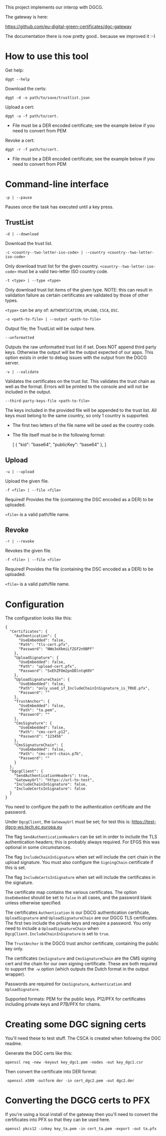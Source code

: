 This project implements our interop with DGCG.

The gateway is here:

https://github.com/eu-digital-green-certificates/dgc-gateway

The documentation there is now pretty good.. because we improved it :-)


# How to use this tool

Get help:

```dggt --help```

Download the certs:

```dggt -d -o path/to/save/trustlist.json```

Upload a cert:

```dggt -u -f path/to/cert.```

* File must be a DER encoded certificate; see the example below if you need to convert from PEM

Revoke a cert:

```dggt -r -f path/to/cert.```

* File must be a DER encoded certificate; see the example below if you need to convert from PEM


# Command-line interface

```-p | --pause```

Pauses once the task has executed until a key press.

## TrustList

```-d | --download```

Download the trust list.

```-c <country--two-letter-iso-code> | --country <country--two-letter-iso-code>```

Only download trust list for the given country. `<country--two-letter-iso-code>` must be a valid two-letter ISO country code.

```-t <type> | --type <type>```

Only download trust list items of the given type. NOTE: this can result in validation failure as certain certificates are validated by those of other types.

`<type>` can be any of: `AUTHENTICATION`, `UPLOAD`, `CSCA`, `DSC`.

```-o <path-to-file> | --output <path-to-file> ```

Output file; the TrustList will be output here.

```--unformatted```

Outputs the raw unformatted trust list if set. Does NOT append third party keys. Otherwise the output will be the output expected of our apps.
This option exists in order to debug issues with the output from the DGCG server.

```-v | --validate```

Validates the certificates on the trust list. This validates the trust chain as well as the format. Errors will be printed to the console and will not be included in the output.

```--third-party-keys-file <path-to-file>```

The keys included in the provided file will be appended to the trust list. All keys must belong to the same country, so only 1 country is supported.

* The first two letters of the file name will be used as the country code.
* The file itself must be in the following format:

    [
	    {
		    "kid": "base64",
		    "publicKey": "base64"
	    },
    ]


## Upload

```-u | --upload```

Upload the given file.

```-f <file> | --file <file>```

Required! Provides the file (containing the DSC encoded as a DER) to be uploaded.

`<file>` is a valid path/file name.


## Revoke

```-r | --revoke```

Revokes the given file.

```-f <file> | --file <file>```

Required! Provides the file (containing the DSC encoded as a DER) to be uploaded.

`<file>` is a valid path/file name.


# Configuration

The configuration looks like this:

```
{
  "Certificates": {
    "Authentication": {
      "UseEmbedded": false,
      "Path": "tls-cert.pfx",
      "Password": "NWo3oXbmiLfZGf2n9BPf"
    },
    "UploadSignature": {
      "UseEmbedded": false,
      "Path": "upload-cert.pfx",
      "Password": "SxEhZFOm2pnDDlntqK0V"
    },
    "UploadSignatureChain": {
      "UseEmbedded": false,
      "Path": "only_used_if_IncludeChainInSignature_is_TRUE.pfx",
      "Password": ""
    },
    "TrustAnchor": {
      "UseEmbedded": false,
      "Path": "ta.pem",
      "Password": ""
    },
    "CmsSignature": {
      "UseEmbedded": false,
      "Path": "cms-cert.p12",
      "Password": "123456"
    },
    "CmsSignatureChain": {
      "UseEmbedded": false,
      "Path": "cms-cert-chain.p7b",
      "Password": ""
    }
  },
  "DgcgClient": {
    "SendAuthenticationHeaders": true,
    "GatewayUrl": "https://url-to-test",
    "IncludeChainInSignature": false,
    "IncludeCertsInSignature": false
  }
}
```

You need to configure the path to the authentication certificate and the password.

Under `DgcgClient`, the `GatewayUrl` must be set; for test this is: https://test-dgcg-ws.tech.ec.europa.eu

The flag `SendAuthenticationHeaders` can be set in order to include the TLS authentication headers; this is
probably always required. For EFGS this was optional in some circumstances.

The flag `IncludeChainInSignature` when set will include the cert chain in the upload signature. You must also 
configure the `SigningChain` certificate if this is set.

The flag `IncludeCertsInSignature` when set will include the certificates in the signature.


The certificate map contains the various certificates. The option `UseEmbedded` should be set to `false` in all
cases, and the password blank unless otherwise specified.

The certificates `Authentication` is our DGCG authentication certificate, `UploadSignature` and `UploadSignatureChain`
are our DGCG TLS certificates. The first two include the private keys and require a password. You only need to include
a `UploadSignatureChain` when `DgcgClient.IncludeChainInSignature` is set to `true`.

The `TrustAnchor` is the DGCG trust anchor certificate, containing the public key only.

The certificates `CmsSignature` and `CmsSignatureChain` are the CMS signing cert and the chain for our own signing 
certificate. These are both required to support the `-w` option (which outputs the Dutch format in the output wrapper).

Passwords are required for `CmsSignature`, `Authentication` and `UploadSignature`.

Supported formats: PEM for the public keys. P12/PFX for certificates including private keys and P7B/PFX for chains.


# Creating some DGC signing certs

You'll need these to test stuff. The CSCA is created when following the DGC readme.

Generate the DGC certs like this:

```
openssl req -new -keyout key_dgc1.pem -nodes -out key_dgc1.csr
```

Then convert the certificate into DER format:

```
 openssl x509 -outform der -in cert_dgc2.pem -out dgc2.der
```


# Converting the DGCG certs to PFX

If you're using a local install of the gateway then you'll need to convert the certificates into PFX so that they can be used here.

```
openssl pkcs12 -inkey key_ta.pem -in cert_ta.pem -export -out ta.pfx
```